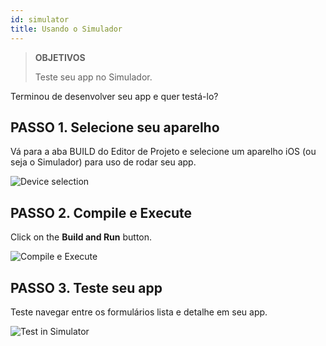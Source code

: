 ```yaml
---
id: simulator
title: Usando o Simulador
---
```


> **OBJETIVOS**
> 
> Teste seu app no Simulador.


Terminou de desenvolver seu app e quer testá-lo?

## PASSO 1. Selecione seu aparelho

Vá para a aba BUILD do Editor de Projeto e selecione um aparelho iOS (ou seja o Simulador) para uso de rodar seu app.

![Device selection](assets/en/test-build/device-selection-4D-for-ios.png)

## PASSO 2. Compile e Execute

Click on the **Build and Run** button.

![Compile e Execute](assets/en/test-build/build-and-run-4D-for-iOS.png)

## PASSO 3. Teste seu app

Teste navegar entre os formulários lista e detalhe em seu app.

![Test in Simulator](assets/en/test-build/simulator-forms-4D-for-iOS.png) 
